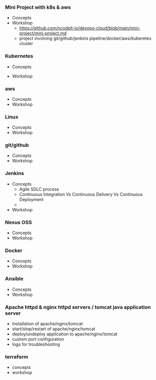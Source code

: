 ### Mini Project with k8s & aws 
* Concepts
* Workshop
    + https://github.com/ncodeit-io/devops-cloud/blob/main/mini-project/mini-project.md
    + project involving git/github/jenkins pipeline/docker/aws/kuberetes cluster

### Kubernetes
* Concepts
    
* Workshop

### aws
* Concepts
* Workshop

### Linux
* Concepts
* Workshop

### git/github
* Concepts
* Workshop

### Jenkins
* Concepts
    + Agile SDLC process
    + Continuous Integration Vs Continuous Delivery Vs Continuous Deployment
    + 
* Workshop

### Nexus OSS 
* Concepts
* Workshop

### Docker
* Concepts
* Workshop

### Ansible
* Concepts
* Workshop

### Apache httpd & nginx httpd servers / tomcat java application server
* Installation of apache/nginx/tomcat
* start/stop/restart of apache/nginx/tomcat
* deploy/undeploy application to apache/nginx/tomcat
* custom port configuration 
* logs for troubleshooting

### terraform
* concepts
* workshop